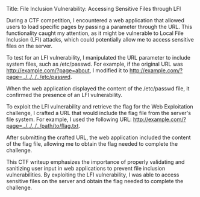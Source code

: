 Title: File Inclusion Vulnerability: Accessing Sensitive Files through LFI

During a CTF competition, I encountered a web application that allowed users to load specific pages by passing a parameter through the URL. This functionality caught my attention, as it might be vulnerable to Local File Inclusion (LFI) attacks, which could potentially allow me to access sensitive files on the server.

To test for an LFI vulnerability, I manipulated the URL parameter to include system files, such as /etc/passwd. For example, if the original URL was http://example.com/?page=about, I modified it to http://example.com/?page=../../../../etc/passwd.

When the web application displayed the content of the /etc/passwd file, it confirmed the presence of an LFI vulnerability.

To exploit the LFI vulnerability and retrieve the flag for the Web Exploitation challenge, I crafted a URL that would include the flag file from the server's file system. For example, I used the following URL: http://example.com/?page=../../../../path/to/flag.txt.

After submitting the crafted URL, the web application included the content of the flag file, allowing me to obtain the flag needed to complete the challenge.

This CTF writeup emphasizes the importance of properly validating and sanitizing user input in web applications to prevent file inclusion vulnerabilities. By exploiting the LFI vulnerability, I was able to access sensitive files on the server and obtain the flag needed to complete the challenge.

